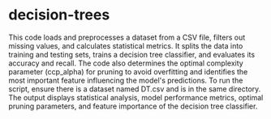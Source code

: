 # decision-trees
This code loads and preprocesses a dataset from a CSV file, filters out missing values, and calculates statistical metrics. It splits the data into training and testing sets, trains a decision tree classifier, and evaluates its accuracy and recall. The code also determines the optimal complexity parameter (ccp_alpha) for pruning to avoid overfitting and identifies the most important feature influencing the model's predictions. To run the script, ensure there is a dataset named DT.csv and is in the same directory. The output displays statistical analysis, model performance metrics, optimal pruning parameters, and feature importance of the decision tree classifier. 
